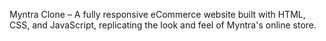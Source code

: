 Myntra Clone – A fully responsive eCommerce website built with HTML, CSS, and JavaScript, replicating the look and feel of Myntra's online store.

